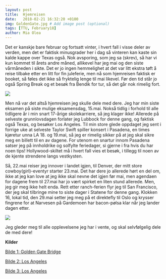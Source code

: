 ```yaml
---
layout: post
title:  Hjemreisen
date:   2018-02-21 16:32:20 +0100
img: GoldenGate.jpg # Add image post (optional)
tags: [TTU, February18]
author: Mia Olea 
---
```

Det er kanskje bare februar og fortsatt vinter, i hvert fall i visse deler av verden, men det er faktisk minusgrader her i dag så vinteren kan kaste sin kalde kappe over Texas også. Nok avsporing, som jeg sa (skrev), så har vi kun kommet til årets andre måned, allikevel har jeg mai og den siste vårmåneden i sikte. Det er jo ingen hemmelighet at det var litt ekstra tøft å reise tilbake etter en litt for fin juleferie, men nå som hjemreisen faktisk er booket, så føles det ikke så fryktelig lenge til mai likevel. Før den tid står jo også Spring Break og et besøk fra Bendik for tur, så det går nok rimelig fort.

![]({{site.baseurl}}/assets/img/los-angeles.jpg)

Men nå var det altså hjemreisen jeg skulle dele med dere. Jeg har min siste eksamen på siste mulige eksamensdag, 15.mai. Nokså tidlig i forhold til alle tidligere år i min snart 17-årige skolekarriere, så jeg klager ikke! Allerede på selveste grunnlovsdagen forlater jeg Lubbock for denne gang, og faktisk også Texas, og besøker Los Angeles. Til min store glede oppdaget jeg sent i forrige uke at selveste Taylor Swift spiller konsert i Pasadena, en times kjøretur unna LA 18. og 19.mai, så jeg er rimelig sikker på at jeg skal sikre meg en billett til en av dagene. For utenom en snartur innom Pasadena satser jeg på innholdrike og solfylte feriedager, si gjerne i fra hvis du har noen tips! Hollywood-skiltet må i hvert fall vies et besøk, i tillegg til noen av de kjente strendene langs vestkysten. 

Så, 22.mai reiser jeg innover i landet igjen, til Denver, der mitt store cowboy(girl)-eventyr starter 23.mai. Det har dere jo allerede hørt en del om, ikke at jeg kan love at jeg ikke skal nevne det igjen før mai, men agendaen for dagene frem til 27.mai har jo vært spirket en liten stund allerede. Men, jeg gir meg ikke helt enda. Rett etter ranch-ferien flyr jeg til San Francisco, der jeg skal tilbringe mine to siste dager i Statene for denne gang. Klokken 16, lokal tid, den 29.mai setter jeg meg på et direktefly til Oslo og krysser fingrene for at Narvesen på Gardemoen har bacon-pølsa klar når jeg lander dagen etter. 

![]({{site.baseurl}}/assets/img/LA.jpg)

Jeg gleder meg til alle opplevelsene jeg har i vente, og skal selvfølgelig dele de med dere!

**Kilder**

[Bilde 1: Golden Gate Bridge](https://commons.wikimedia.org/wiki/File:Golden_Gate_Bridge_seen_from_the_Presidio_in_San_Francisco_42.jpg)

[Bilde 2: Los Angeles](http://www.picserver.org/images/highway/cities/los-angeles.jpg)

[Bilde 3: Los Angeles](https://commons.wikimedia.org/wiki/File:Echo_Park_Lake_with_Downtown_Los_Angeles_Skyline.jpg)


